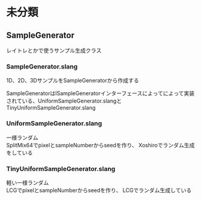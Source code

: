 # 未分類

## SampleGenerator
レイトレとかで使うサンプル生成クラス  


### SampleGenerator.slang
1D、2D、3DサンプルをSampleGeneratorから作成する  

SampleGeneratorはISampleGeneratorインターフェースによってによって実装されている、UniformSampleGenerator.slangとTinyUniformSampleGenerator.slang

### UniformSampleGenerator.slang
一様ランダム   
SplitMix64でpixelとsampleNumberからseedを作り、 
Xoshiroでランダム生成をしている  

### TinyUniformSampleGenerator.slang
軽い一様ランダム  
LCGでpixelとsampleNumberからseedを作り、 
LCGでランダム生成している  
<!--stackedit_data:
eyJoaXN0b3J5IjpbLTU3MTc3MDg2MiwtMTkwNzE2NTc3MywtNT
kxOTMwNjgwLC01MTgwOTMyNDgsLTE5NjAxMjc5NjYsOTE2MDIy
NzQ3LC0xMDY1MzYyNDU4LDg2NjY5Mjk0NiwtNDQ0NjkxNzUwXX
0=
-->